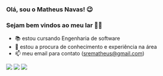 ### Olá, sou o Matheus Navas! 😉
### Sejam bem vindos ao meu lar 👨‍💻

- 📚 estou cursando Engenharia de software
- 🥇 estou a procura de conhecimento e experiência na área
- 📫 meu email para contato (srematheus@gmail.com)

<div> 
  <a href="https://www.instagram.com/matheus._navas/" target="_blank"><img src="https://img.shields.io/badge/-Instagram-%23E4405F?style=for-the-badge&logo=instagram&logoColor=white" target="_blank"></a> 
  <a href = "https://www.facebook.com/profile.php?id=100013167877834"><img src="https://www.flaticon.com/br/icone-gratis/facebook_174848" target="_blank"></a>
  <a href="https://www.linkedin.com/in/matheus-navas-amg/" target="_blank"><img src="https://img.shields.io/badge/-LinkedIn-%230077B5?style=for-the-badge&logo=linkedin&logoColor=white" target="_blank"></a>
  
</div>
